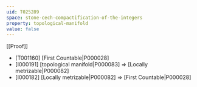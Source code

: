```yaml
---
uid: T025289
space: stone-cech-compactification-of-the-integers
property: topological-manifold
value: false
---
```

[[Proof]]

* [T001160] [First Countable|P000028]
* [I000191] [topological manifold|P000083] => [Locally metrizable|P000082]
* [I000182] [Locally metrizable|P000082] => [First Countable|P000028]

